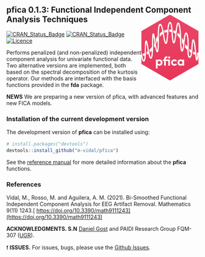 
  ## pfica 0.1.3: Functional Independent Component Analysis Techniques  <img src="man/figure/logo.png" align="right" width="150" />
  [![CRAN\_Status\_Badge](https://www.r-pkg.org/badges/version/fda.usc)](https://cran.r-project.org/package=fda.usc)
  [![CRAN\_Status\_Badge](https://www.r-pkg.org/badges/version/pfica)](https://cran.r-project.org/package=pfica)
  [![Licence](https://img.shields.io/badge/licence-GPL--2-blue.svg)](https://www.gnu.org/licenses/gpl-2.0.en.html)

Performs penalized (and non-penalized) independent component analysis for univariate functional data. Two alternative versions are implemented, both based on the spectral decomposition of the kurtosis operator. Our methods are interfaced with the basis functions provided in the **fda** package.


**NEWS** We are preparing a new version of pfica, with advanced features and new FICA models.

  ### Installation of the current development version
  The development version of **pfica** can be installed using:

  ``` r
  # install.packages("devtools")
  devtools::install_github("m-vidal/pfica")
  ```
  See the [reference
  manual](https://cran.r-project.org/web/packages/pfica/pfica.pdf) for more detailed information about the **pfica** functions.
### References

Vidal, M., Rosso, M. and Aguilera, A. M. (2021). Bi-Smoothed Functional Independent Component Analysis for EEG Artifact Removal. Mathematics 9(11) 1243.[ https://doi.org/10.3390/math9111243](https://doi.org/10.3390/math9111243)

  **ACKNOWLEDGMENTS. S.N** [Daniel Gost](https://danielgost.com) and PAIDI Research Group FQM-307 ([UGR](https://www.ugr.es)).
  
:exclamation: **ISSUES.** For issues, bugs, please use the [Github
Issues](https://github.com/m-vidal/pfica/issues). 
